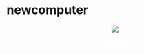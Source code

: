 # newcomputer
<div style="text-align:center;"><a href="http://www.coolfundraisingideas.net/" alt="Money earned for New PC"><img border="0" src= "http://www.coolfundraisingideas.net/thermometer/thermometer.php?currency=dollar&amp;goal=645&amp;raised=110&amp;color=blue&amp;size=large" /></a><p style="font-size:.8em; color:#FFF">Provided by <a href="http://www.coolfundraisingideas.net/" rel="nofollow" style="display:block; text-decoration:none; font-size:.8em; color:#FFF">CoolFundraisingIdeas.net</a></p></div>

